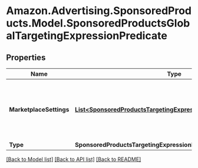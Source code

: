 # Amazon.Advertising.SponsoredProducts.Model.SponsoredProductsGlobalTargetingExpressionPredicate

## Properties

Name | Type | Description | Notes
------------ | ------------- | ------------- | -------------
**MarketplaceSettings** | [**List&lt;SponsoredProductsTargetingExpressionPredicateMarketValue&gt;**](SponsoredProductsTargetingExpressionPredicateMarketValue.md) | The marketplace settings for expression to be overridden for marketplace. | [optional] 
**Type** | **SponsoredProductsTargetingExpressionPredicateType** |  | [optional] 

[[Back to Model list]](../README.md#documentation-for-models) [[Back to API list]](../README.md#documentation-for-api-endpoints) [[Back to README]](../README.md)

